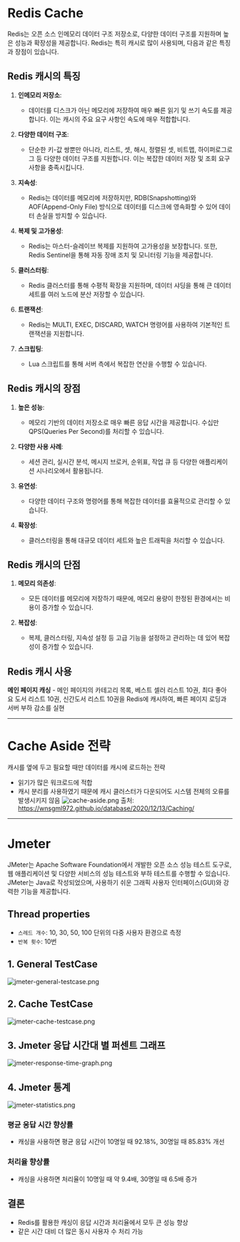 # Redis Cache

Redis는 오픈 소스 인메모리 데이터 구조 저장소로, 다양한 데이터 구조를 지원하며 높은 성능과 확장성을 제공합니다. Redis는 특히 캐시로 많이 사용되며, 다음과 같은 특징과 장점이 있습니다.

## Redis 캐시의 특징

1. **인메모리 저장소**:
    - 데이터를 디스크가 아닌 메모리에 저장하여 매우 빠른 읽기 및 쓰기 속도를 제공합니다. 이는 캐시의 주요 요구 사항인 속도에 매우 적합합니다.

2. **다양한 데이터 구조**:
    - 단순한 키-값 쌍뿐만 아니라, 리스트, 셋, 해시, 정렬된 셋, 비트맵, 하이퍼로그로그 등 다양한 데이터 구조를 지원합니다. 이는 복잡한 데이터 저장 및 조회 요구 사항을 충족시킵니다.

3. **지속성**:
    - Redis는 데이터를 메모리에 저장하지만, RDB(Snapshotting)와 AOF(Append-Only File) 방식으로 데이터를 디스크에 영속화할 수 있어 데이터 손실을 방지할 수 있습니다.

4. **복제 및 고가용성**:
    - Redis는 마스터-슬레이브 복제를 지원하여 고가용성을 보장합니다. 또한, Redis Sentinel을 통해 자동 장애 조치 및 모니터링 기능을 제공합니다.

5. **클러스터링**:
    - Redis 클러스터를 통해 수평적 확장을 지원하며, 데이터 샤딩을 통해 큰 데이터 세트를 여러 노드에 분산 저장할 수 있습니다.

6. **트랜잭션**:
    - Redis는 MULTI, EXEC, DISCARD, WATCH 명령어를 사용하여 기본적인 트랜잭션을 지원합니다.

7. **스크립팅**:
    - Lua 스크립트를 통해 서버 측에서 복잡한 연산을 수행할 수 있습니다.

## Redis 캐시의 장점

1. **높은 성능**:
    - 메모리 기반의 데이터 저장소로 매우 빠른 응답 시간을 제공합니다. 수십만 QPS(Queries Per Second)를 처리할 수 있습니다.

2. **다양한 사용 사례**:
    - 세션 관리, 실시간 분석, 메시지 브로커, 순위표, 작업 큐 등 다양한 애플리케이션 시나리오에서 활용됩니다.

3. **유연성**:
    - 다양한 데이터 구조와 명령어를 통해 복잡한 데이터를 효율적으로 관리할 수 있습니다.

4. **확장성**:
    - 클러스터링을 통해 대규모 데이터 세트와 높은 트래픽을 처리할 수 있습니다.

## Redis 캐시의 단점

1. **메모리 의존성**:
    - 모든 데이터를 메모리에 저장하기 때문에, 메모리 용량이 한정된 환경에서는 비용이 증가할 수 있습니다.

2. **복잡성**:
    - 복제, 클러스터링, 지속성 설정 등 고급 기능을 설정하고 관리하는 데 있어 복잡성이 증가할 수 있습니다.

## Redis 캐시 사용
**메인 페이지 캐싱**
    - 메인 페이지의 카테고리 목록, 베스트 셀러 리스트 10권, 최다 좋아요 도서 리스트 10권, 신간도서 리스트 10권을 Redis에 캐시하여, 빠른 페이지 로딩과 서버 부하 감소를 실현

---
# Cache Aside 전략
캐시를 옆에 두고 필요할 때만 데이터를 캐시에 로드하는 전략
- 읽기가 많은 워크로드에 적합
- 캐시 분리를 사용하였기 때문에 캐시 클러스터가 다운되어도 시스템 전체의 오류를 발생시키지 않음
![cache-aside.png](../photos/cache-aside.png)
출처: https://wnsgml972.github.io/database/2020/12/13/Caching/

---
# Jmeter
JMeter는 Apache Software Foundation에서 개발한 오픈 소스 성능 테스트 도구로, 웹 애플리케이션 및 다양한 서비스의 성능 테스트와 부하 테스트를 수행할 수 있습니다. JMeter는 Java로 작성되었으며, 사용하기 쉬운 그래픽 사용자 인터페이스(GUI)와 강력한 기능을 제공합니다.

## Thread properties
- `스레드 개수`: 10, 30, 50, 100 단위의 다중 사용자 환경으로 측정
- `반복 횟수`: 10번

## 1. General TestCase
![jmeter-general-testcase.png](../photos/jmeter-general-testcase.png)

## 2. Cache TestCase
![jmeter-cache-testcase.png](../photos/jmeter-cache-testcase.png)

## 3. Jmeter 응답 시간대 별 퍼센트 그래프
![jmeter-response-time-graph.png](../photos/jmeter-response-time-graph.png)

## 4. Jmeter 통계
![jmeter-statistics.png](../photos/jmeter-statistics.png)

### 평균 응답 시간 향상률
- 캐싱을 사용하면 평균 응답 시간이 10명일 때 92.18%, 30명일 때 85.83% 개선

### 처리율 향상률
- 캐싱을 사용하면 처리율이 10명일 때 약 9.4배, 30명일 때 6.5배 증가

## 결론
- Redis를 활용한 캐싱이 응답 시간과 처리율에서 모두 큰 성능 향상
- 같은 시간 대비 더 많은 동시 사용자 수 처리 가능